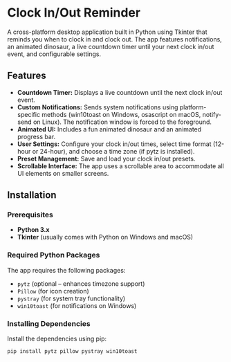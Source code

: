 # Clock In/Out Reminder

A cross-platform desktop application built in Python using Tkinter that reminds you when to clock in and clock out. The app features notifications, an animated dinosaur, a live countdown timer until your next clock in/out event, and configurable settings.

## Features

- **Countdown Timer:** Displays a live countdown until the next clock in/out event.
- **Custom Notifications:** Sends system notifications using platform-specific methods (win10toast on Windows, osascript on macOS, notify-send on Linux). The notification window is forced to the foreground.
- **Animated UI:** Includes a fun animated dinosaur and an animated progress bar.
- **User Settings:** Configure your clock in/out times, select time format (12-hour or 24-hour), and choose a time zone (if pytz is installed).
- **Preset Management:** Save and load your clock in/out presets.
- **Scrollable Interface:** The app uses a scrollable area to accommodate all UI elements on smaller screens.

## Installation

### Prerequisites

- **Python 3.x**  
- **Tkinter** (usually comes with Python on Windows and macOS)

### Required Python Packages

The app requires the following packages:
- `pytz` (optional – enhances timezone support)
- `Pillow` (for icon creation)
- `pystray` (for system tray functionality)
- `win10toast` (for notifications on Windows)

### Installing Dependencies

Install the dependencies using pip:

```bash
pip install pytz pillow pystray win10toast
